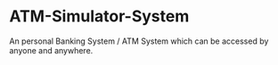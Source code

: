 # ATM-Simulator-System
An personal Banking System / ATM System which can be accessed by anyone and anywhere.
